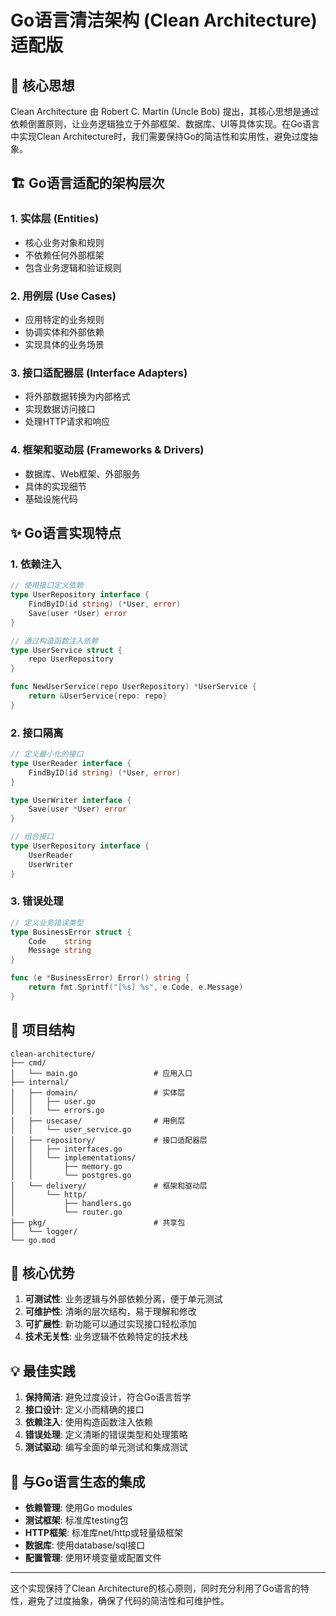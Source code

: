 # Go语言清洁架构 (Clean Architecture) 适配版

## 🎯 **核心思想**

Clean Architecture 由 Robert C. Martin (Uncle Bob) 提出，其核心思想是通过依赖倒置原则，让业务逻辑独立于外部框架、数据库、UI等具体实现。在Go语言中实现Clean Architecture时，我们需要保持Go的简洁性和实用性，避免过度抽象。

## 🏗️ **Go语言适配的架构层次**

### **1. 实体层 (Entities)**

- 核心业务对象和规则
- 不依赖任何外部框架
- 包含业务逻辑和验证规则

### **2. 用例层 (Use Cases)**

- 应用特定的业务规则
- 协调实体和外部依赖
- 实现具体的业务场景

### **3. 接口适配器层 (Interface Adapters)**

- 将外部数据转换为内部格式
- 实现数据访问接口
- 处理HTTP请求和响应

### **4. 框架和驱动层 (Frameworks & Drivers)**

- 数据库、Web框架、外部服务
- 具体的实现细节
- 基础设施代码

## ✨ **Go语言实现特点**

### **1. 依赖注入**

```go
// 使用接口定义依赖
type UserRepository interface {
    FindByID(id string) (*User, error)
    Save(user *User) error
}

// 通过构造函数注入依赖
type UserService struct {
    repo UserRepository
}

func NewUserService(repo UserRepository) *UserService {
    return &UserService{repo: repo}
}
```

### **2. 接口隔离**

```go
// 定义最小化的接口
type UserReader interface {
    FindByID(id string) (*User, error)
}

type UserWriter interface {
    Save(user *User) error
}

// 组合接口
type UserRepository interface {
    UserReader
    UserWriter
}
```

### **3. 错误处理**

```go
// 定义业务错误类型
type BusinessError struct {
    Code    string
    Message string
}

func (e *BusinessError) Error() string {
    return fmt.Sprintf("[%s] %s", e.Code, e.Message)
}
```

## 📁 **项目结构**

```text
clean-architecture/
├── cmd/
│   └── main.go                 # 应用入口
├── internal/
│   ├── domain/                 # 实体层
│   │   ├── user.go
│   │   └── errors.go
│   ├── usecase/                # 用例层
│   │   └── user_service.go
│   ├── repository/             # 接口适配器层
│   │   ├── interfaces.go
│   │   └── implementations/
│   │       ├── memory.go
│   │       └── postgres.go
│   └── delivery/               # 框架和驱动层
│       └── http/
│           ├── handlers.go
│           └── router.go
├── pkg/                        # 共享包
│   └── logger/
└── go.mod
```

## 🚀 **核心优势**

1. **可测试性**: 业务逻辑与外部依赖分离，便于单元测试
2. **可维护性**: 清晰的层次结构，易于理解和修改
3. **可扩展性**: 新功能可以通过实现接口轻松添加
4. **技术无关性**: 业务逻辑不依赖特定的技术栈

## 💡 **最佳实践**

1. **保持简洁**: 避免过度设计，符合Go语言哲学
2. **接口设计**: 定义小而精确的接口
3. **依赖注入**: 使用构造函数注入依赖
4. **错误处理**: 定义清晰的错误类型和处理策略
5. **测试驱动**: 编写全面的单元测试和集成测试

## 🔄 **与Go语言生态的集成**

- **依赖管理**: 使用Go modules
- **测试框架**: 标准库testing包
- **HTTP框架**: 标准库net/http或轻量级框架
- **数据库**: 使用database/sql接口
- **配置管理**: 使用环境变量或配置文件

---

这个实现保持了Clean Architecture的核心原则，同时充分利用了Go语言的特性，避免了过度抽象，确保了代码的简洁性和可维护性。
